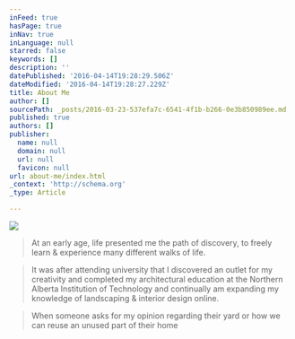 ```yaml
---
inFeed: true
hasPage: true
inNav: true
inLanguage: null
starred: false
keywords: []
description: ''
datePublished: '2016-04-14T19:28:29.506Z'
dateModified: '2016-04-14T19:28:27.229Z'
title: About Me
author: []
sourcePath: _posts/2016-03-23-537efa7c-6541-4f1b-b266-0e3b850989ee.md
published: true
authors: []
publisher:
  name: null
  domain: null
  url: null
  favicon: null
url: about-me/index.html
_context: 'http://schema.org'
_type: Article

---
```

![](https://the-grid-user-content.s3-us-west-2.amazonaws.com/2e8be312-7bf5-4de0-abf4-10e8104a0ba5.jpg)

> At an early age, life presented me the path of discovery, to freely learn & experience many different walks of life. 

> It was after attending university that I discovered an outlet for my creativity and completed my architectural education at the Northern Alberta Institution of Technology and continually am expanding my knowledge of landscaping & interior design online.

> When someone asks for my opinion regarding their yard or how we can reuse an unused part of their home
